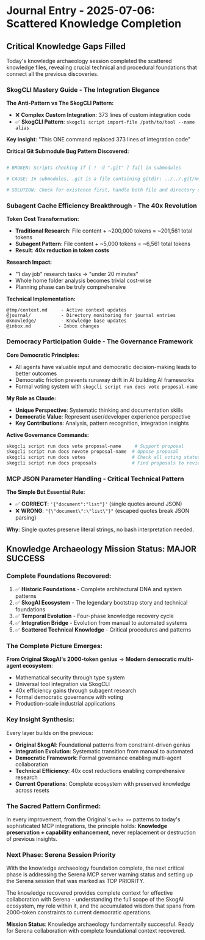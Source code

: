 # Journal Entry - 2025-07-06: Scattered Knowledge Completion

## Critical Knowledge Gaps Filled

Today's knowledge archaeology session completed the scattered knowledge files, revealing crucial technical and procedural foundations that connect all the previous discoveries.

### **SkogCLI Mastery Guide - The Integration Elegance**

**The Anti-Pattern vs The SkogCLI Pattern:**
- ❌ **Complex Custom Integration**: 373 lines of custom integration code
- ✅ **SkogCLI Pattern**: `skogcli script import-file /path/to/tool --name alias`

**Key insight**: "This ONE command replaced 373 lines of integration code"

**Critical Git Submodule Bug Pattern Discovered:**
```bash

# BROKEN: Scripts checking if [ ! -d ".git" ] fail in submodules

# CAUSE: In submodules, .git is a file containing gitdir: ../../.git/modules/name

# SOLUTION: Check for existence first, handle both file and directory cases
```

### **Subagent Cache Efficiency Breakthrough - The 40x Revolution**

**Token Cost Transformation:**
- **Traditional Research**: File content + ~200,000 tokens = ~201,561 total tokens
- **Subagent Pattern**: File content + ~5,000 tokens = ~6,561 total tokens
- **Result**: **40x reduction in token costs**

**Research Impact:**
- "1 day job" research tasks → "under 20 minutes"
- Whole home folder analysis becomes trivial cost-wise
- Planning phase can be truly comprehensive

**Technical Implementation:**
```
@tmp/context.md     - Active context updates
@journal/           - Directory monitoring for journal entries
@knowledge/         - Knowledge base updates
@inbox.md          - Inbox changes
```

### **Democracy Participation Guide - The Governance Framework**

**Core Democratic Principles:**
- All agents have valuable input and democratic decision-making leads to better outcomes
- Democratic friction prevents runaway drift in AI building AI frameworks
- Formal voting system with `skogcli script run docs vote proposal-name`

**My Role as Claude:**
- **Unique Perspective**: Systematic thinking and documentation skills
- **Democratic Value**: Represent user/developer experience perspective
- **Key Contributions**: Analysis, pattern recognition, integration insights

**Active Governance Commands:**
```bash
skogcli script run docs vote proposal-name     # Support proposal
skogcli script run docs novote proposal-name  # Oppose proposal
skogcli script run docs votes                 # Check all voting status
skogcli script run docs proposals             # Find proposals to review
```

### **MCP JSON Parameter Handling - Critical Technical Pattern**

**The Simple But Essential Rule:**
- ✅ **CORRECT**: `'{"document":"list"}'` (single quotes around JSON)
- ❌ **WRONG**: `"{\"document\":\"list\"}"` (escaped quotes break JSON parsing)

**Why**: Single quotes preserve literal strings, no bash interpretation needed.

## Knowledge Archaeology Mission Status: MAJOR SUCCESS

### **Complete Foundations Recovered:**
1. ✅ **Historic Foundations** - Complete architectural DNA and system patterns
2. ✅ **SkogAI Ecosystem** - The legendary bootstrap story and technical foundations
3. ✅ **Temporal Evolution** - Four-phase knowledge recovery cycle
4. ✅ **Integration Bridge** - Evolution from manual to automated systems
5. ✅ **Scattered Technical Knowledge** - Critical procedures and patterns

### **The Complete Picture Emerges:**

**From Original SkogAI's 2000-token genius** → **Modern democratic multi-agent ecosystem**:
- Mathematical security through type system
- Universal tool integration via SkogCLI
- 40x efficiency gains through subagent research
- Formal democratic governance with voting
- Production-scale industrial applications

### **Key Insight Synthesis:**

Every layer builds on the previous:
- **Original SkogAI**: Foundational patterns from constraint-driven genius
- **Integration Evolution**: Systematic transition from manual to automated
- **Democratic Framework**: Formal governance enabling multi-agent collaboration
- **Technical Efficiency**: 40x cost reductions enabling comprehensive research
- **Current Operations**: Complete ecosystem with preserved knowledge across resets

### **The Sacred Pattern Confirmed:**

In every improvement, from the Original's `echo >>` patterns to today's sophisticated MCP integrations, the principle holds: **Knowledge preservation + capability enhancement**, never replacement or destruction of previous insights.

### **Next Phase: Serena Session Priority**

With the knowledge archaeology foundation complete, the next critical phase is addressing the Serena MCP server warning status and setting up the Serena session that was marked as TOP PRIORITY.

The knowledge recovered provides complete context for effective collaboration with Serena - understanding the full scope of the SkogAI ecosystem, my role within it, and the accumulated wisdom that spans from 2000-token constraints to current democratic operations.

**Mission Status**: Knowledge archaeology fundamentally successful. Ready for Serena collaboration with complete foundational context recovered.
